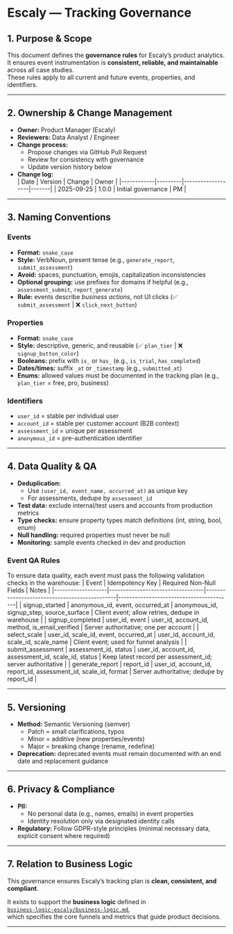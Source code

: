 # Escaly — Tracking Governance

## 1. Purpose & Scope
This document defines the **governance rules** for Escaly’s product analytics.  
It ensures event instrumentation is **consistent, reliable, and maintainable** across all case studies.  
These rules apply to all current and future events, properties, and identifiers.

---

## 2. Ownership & Change Management
- **Owner:** Product Manager (Escaly)  
- **Reviewers:** Data Analyst / Engineer  
- **Change process:**  
  - Propose changes via GitHub Pull Request  
  - Review for consistency with governance  
  - Update version history below  
- **Change log:**  
  | Date       | Version | Change            | Owner |
  |------------|---------|-------------------|-------|
  | 2025-09-25 | 1.0.0   | Initial governance | PM    |

---

## 3. Naming Conventions

### Events
- **Format:** `snake_case`  
- **Style:** VerbNoun, present tense (e.g., `generate_report`, `submit_assessment`)  
- **Avoid:** spaces, punctuation, emojis, capitalization inconsistencies  
- **Optional grouping:** use prefixes for domains if helpful (e.g., `assessment_submit`, `report_generate`)  
- **Rule:** events describe *business actions*, not UI clicks (✅ `submit_assessment` | ❌ `click_next_button`)

### Properties
- **Format:** `snake_case`  
- **Style:** descriptive, generic, and reusable (✅ `plan_tier` | ❌ `signup_button_color`)  
- **Booleans:** prefix with `is_` or `has_` (e.g., `is_trial`, `has_completed`)  
- **Dates/times:** suffix `_at` or `_timestamp` (e.g., `submitted_at`)  
- **Enums:** allowed values must be documented in the tracking plan (e.g., `plan_tier` = free, pro, business)

### Identifiers
- `user_id` = stable per individual user  
- `account_id` = stable per customer account (B2B context)  
- `assessment_id` = unique per assessment  
- `anonymous_id` = pre-authentication identifier  

---

## 4. Data Quality & QA
- **Deduplication:**  
  - Use `(user_id, event_name, occurred_at)` as unique key  
  - For assessments, dedupe by `assessment_id`  
- **Test data:** exclude internal/test users and accounts from production metrics  
- **Type checks:** ensure property types match definitions (int, string, bool, enum)  
- **Null handling:** required properties must never be null  
- **Monitoring:** sample events checked in dev and production  

### Event QA Rules
To ensure data quality, each event must pass the following validation checks in the warehouse:
| Event             | Idempotency Key                  | Required Non-Null Fields                     | Notes                                   |
|-------------------|----------------------------------|----------------------------------------------|-----------------------------------------|
| signup_started    | anonymous_id, event, occurred_at | anonymous_id, signup_step, source_surface     | Client event; allow retries, dedupe in warehouse |
| signup_completed  | user_id, event                   | user_id, account_id, method, is_email_verified | Server authoritative; one per account   |
| select_scale      | user_id, scale_id, event, occurred_at | user_id, account_id, scale_id, scale_name | Client event; used for funnel analysis  |
| submit_assessment | assessment_id, status            | user_id, account_id, assessment_id, scale_id, status | Keep latest record per assessment_id; server authoritative |
| generate_report   | report_id                        | user_id, account_id, report_id, assessment_id, scale_id, format | Server authoritative; dedupe by report_id |

---

## 5. Versioning
- **Method:** Semantic Versioning (semver)  
  - Patch = small clarifications, typos  
  - Minor = additive (new properties/events)  
  - Major = breaking change (rename, redefine)  
- **Deprecation:** deprecated events must remain documented with an end date and replacement guidance  

---

## 6. Privacy & Compliance
- **PII:**  
  - No personal data (e.g., names, emails) in event properties  
  - Identity resolution only via designated identity calls  
- **Regulatory:** Follow GDPR-style principles (minimal necessary data, explicit consent where required)

---

## 7. Relation to Business Logic
This governance ensures Escaly’s tracking plan is **clean, consistent, and compliant**.  

It exists to support the **business logic** defined in  
[`business-logic-escaly/business-logic.md`](../business-logic-escaly/business-logic.md),  
which specifies the core funnels and metrics that guide product decisions.

---
